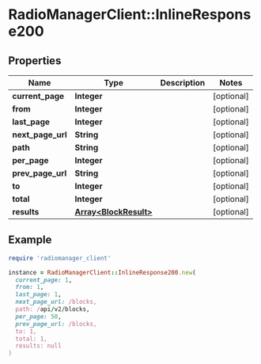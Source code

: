 # RadioManagerClient::InlineResponse200

## Properties

| Name | Type | Description | Notes |
| ---- | ---- | ----------- | ----- |
| **current_page** | **Integer** |  | [optional] |
| **from** | **Integer** |  | [optional] |
| **last_page** | **Integer** |  | [optional] |
| **next_page_url** | **String** |  | [optional] |
| **path** | **String** |  | [optional] |
| **per_page** | **Integer** |  | [optional] |
| **prev_page_url** | **String** |  | [optional] |
| **to** | **Integer** |  | [optional] |
| **total** | **Integer** |  | [optional] |
| **results** | [**Array&lt;BlockResult&gt;**](BlockResult.md) |  | [optional] |

## Example

```ruby
require 'radiomanager_client'

instance = RadioManagerClient::InlineResponse200.new(
  current_page: 1,
  from: 1,
  last_page: 1,
  next_page_url: /blocks,
  path: /api/v2/blocks,
  per_page: 50,
  prev_page_url: /blocks,
  to: 1,
  total: 1,
  results: null
)
```

